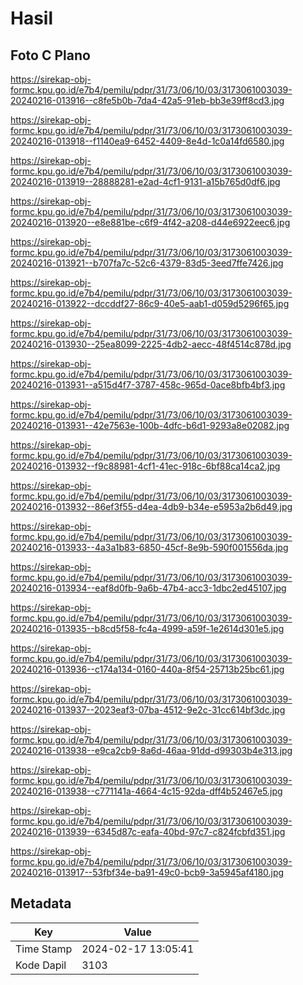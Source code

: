 # Hasil

## Foto C Plano

https://sirekap-obj-formc.kpu.go.id/e7b4/pemilu/pdpr/31/73/06/10/03/3173061003039-20240216-013916--c8fe5b0b-7da4-42a5-91eb-bb3e39ff8cd3.jpg

https://sirekap-obj-formc.kpu.go.id/e7b4/pemilu/pdpr/31/73/06/10/03/3173061003039-20240216-013918--f1140ea9-6452-4409-8e4d-1c0a14fd6580.jpg

https://sirekap-obj-formc.kpu.go.id/e7b4/pemilu/pdpr/31/73/06/10/03/3173061003039-20240216-013919--28888281-e2ad-4cf1-9131-a15b765d0df6.jpg

https://sirekap-obj-formc.kpu.go.id/e7b4/pemilu/pdpr/31/73/06/10/03/3173061003039-20240216-013920--e8e881be-c6f9-4f42-a208-d44e6922eec6.jpg

https://sirekap-obj-formc.kpu.go.id/e7b4/pemilu/pdpr/31/73/06/10/03/3173061003039-20240216-013921--b707fa7c-52c6-4379-83d5-3eed7ffe7426.jpg

https://sirekap-obj-formc.kpu.go.id/e7b4/pemilu/pdpr/31/73/06/10/03/3173061003039-20240216-013922--dccddf27-86c9-40e5-aab1-d059d5296f65.jpg

https://sirekap-obj-formc.kpu.go.id/e7b4/pemilu/pdpr/31/73/06/10/03/3173061003039-20240216-013930--25ea8099-2225-4db2-aecc-48f4514c878d.jpg

https://sirekap-obj-formc.kpu.go.id/e7b4/pemilu/pdpr/31/73/06/10/03/3173061003039-20240216-013931--a515d4f7-3787-458c-965d-0ace8bfb4bf3.jpg

https://sirekap-obj-formc.kpu.go.id/e7b4/pemilu/pdpr/31/73/06/10/03/3173061003039-20240216-013931--42e7563e-100b-4dfc-b6d1-9293a8e02082.jpg

https://sirekap-obj-formc.kpu.go.id/e7b4/pemilu/pdpr/31/73/06/10/03/3173061003039-20240216-013932--f9c88981-4cf1-41ec-918c-6bf88ca14ca2.jpg

https://sirekap-obj-formc.kpu.go.id/e7b4/pemilu/pdpr/31/73/06/10/03/3173061003039-20240216-013932--86ef3f55-d4ea-4db9-b34e-e5953a2b6d49.jpg

https://sirekap-obj-formc.kpu.go.id/e7b4/pemilu/pdpr/31/73/06/10/03/3173061003039-20240216-013933--4a3a1b83-6850-45cf-8e9b-590f001556da.jpg

https://sirekap-obj-formc.kpu.go.id/e7b4/pemilu/pdpr/31/73/06/10/03/3173061003039-20240216-013934--eaf8d0fb-9a6b-47b4-acc3-1dbc2ed45107.jpg

https://sirekap-obj-formc.kpu.go.id/e7b4/pemilu/pdpr/31/73/06/10/03/3173061003039-20240216-013935--b8cd5f58-fc4a-4999-a59f-1e2614d301e5.jpg

https://sirekap-obj-formc.kpu.go.id/e7b4/pemilu/pdpr/31/73/06/10/03/3173061003039-20240216-013936--c174a134-0160-440a-8f54-25713b25bc61.jpg

https://sirekap-obj-formc.kpu.go.id/e7b4/pemilu/pdpr/31/73/06/10/03/3173061003039-20240216-013937--2023eaf3-07ba-4512-9e2c-31cc614bf3dc.jpg

https://sirekap-obj-formc.kpu.go.id/e7b4/pemilu/pdpr/31/73/06/10/03/3173061003039-20240216-013938--e9ca2cb9-8a6d-46aa-91dd-d99303b4e313.jpg

https://sirekap-obj-formc.kpu.go.id/e7b4/pemilu/pdpr/31/73/06/10/03/3173061003039-20240216-013938--c771141a-4664-4c15-92da-dff4b52467e5.jpg

https://sirekap-obj-formc.kpu.go.id/e7b4/pemilu/pdpr/31/73/06/10/03/3173061003039-20240216-013939--6345d87c-eafa-40bd-97c7-c824fcbfd351.jpg

https://sirekap-obj-formc.kpu.go.id/e7b4/pemilu/pdpr/31/73/06/10/03/3173061003039-20240216-013917--53fbf34e-ba91-49c0-bcb9-3a5945af4180.jpg


## Metadata

| Key        | Value               |
| ---------- | ------------------- |
| Time Stamp | 2024-02-17 13:05:41 |
| Kode Dapil | 3103                |



